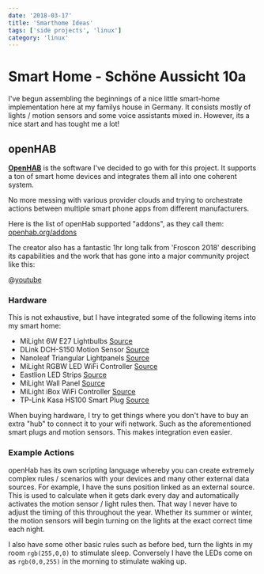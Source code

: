 ```yaml
---
date: '2018-03-17'
title: 'Smarthome Ideas'
tags: ['side projects', 'linux']
category: 'linux'
---
```


# Smart Home - Schöne Aussicht 10a

I've begun assembling the beginnings of a nice little smart-home implementation here at my familys house in Germany. It consists mostly of lights / motion sensors and some voice assistants mixed in. However, its a nice start and has tought me a lot!

## openHAB

[**OpenHAB**](https://openhab.org) is the software I've decided to go with for this project. It supports a ton of smart home devices and integrates them all into one coherent system.

No more messing with various provider clouds and trying to orchestrate actions between multiple smart phone apps from different manufacturers.

Here is the list of openHab supported "addons", as they call them: [openhab.org/addons](https://www.openhab.org/addons/)

The creator also has a fantastic 1hr long talk from 'Froscon 2018' describing its capabilities and the work that has gone into a major community project like this:

@[youtube](DYB20Y4jXnA)

### Hardware

This is not exhaustive, but I have integrated some of the following items into my smart home:

- MiLight 6W E27 Lightbulbs [Source](https://www.amazon.de/LIGHTEU®-Multicolor-Original-dimmable-Changing/dp/B01HD2RD6Q/)
- DLink DCH-S150 Motion Sensor [Source](https://www.amazon.de/D-Link-DCH-S150-Bewegungserkennung-automatische-Benachrichtigung/dp/B00N0QJ0IE)
- Nanoleaf Triangular Lightpanels [Source](https://www.amazon.de/nanoleaf-NL22-0002TW-9PK-Light-Panels-Lichtpanels/dp/B01M0W7NIP/ref=sr_1_2?__mk_de_DE=%C3%85M%C3%85%C5%BD%C3%95%C3%91&keywords=nanoleaf&qid=1568490745&s=gateway&sr=8-2)
- MiLight RGBW LED WiFi Controller [Source](https://www.amazon.de/Wireless-Steuermodul-Controller-Lampe-Licht/dp/B00RQ3Y2YO)
- Eastlion LED Strips [Source](https://www.amazon.de/Eastlion-16-4FT-Non-waterproof-Changing-Flexible/dp/B01AHOTXEM/ref=pd_sim_201_7?_encoding=UTF8&pd_rd_i=B01AHOTXEM&pd_rd_r=846ae241-b6ce-4a5a-a570-b49df71061be&pd_rd_w=6R701&pd_rd_wg=bXNSZ&pf_rd_p=b0773d2f-6335-4e3d-8bed-091e22ee3de4&pf_rd_r=KKRQVS1KXM2Y4HAC8KYH&psc=1&refRID=KKRQVS1KXM2Y4HAC8KYH)
- MiLight Wall Panel [Source](https://www.amazon.de/LIGHTEU®-Wireless-montiert-Controller-Batterien/dp/B0725QCV87)
- MiLight iBox WiFi Controller [Source](https://www.amazon.de/Kontrolleinrichtung-kabelloser-Mi-Lampen-Smartphone-Kontrolle/dp/B00OH2ES9Q)
- TP-Link Kasa HS100 Smart Plug [Source](https://www.amazon.de/TP-Link-Steckdose-funktionieren-erforderlich-Steuern/dp/B06W586CDZ)

When buying hardware, I try to get things where you don't have to buy an extra "hub" to connect it to your wifi network. Such as the aforementioned smart plugs and motion sensors. This makes integration even easier.

### Example Actions

openHab has its own scripting language whereby you can create extremely complex rules / scenarios with your devices and many other external data sources. For example, I have the suns position linked as an external source. This is used to calculate when it gets dark every day and automatically activates the motion sensor / light rules then. That way I never have to adjust the timing of this throughout the year. Whether its summer or winter, the motion sensors will begin turning on the lights at the exact correct time each night.

I also have some other basic rules such as before bed, turn the lights in my room `rgb(255,0,0)` to stimulate sleep. Conversely I have the LEDs come on as `rgb(0,0,255)` in the morning to stimulate waking up.
